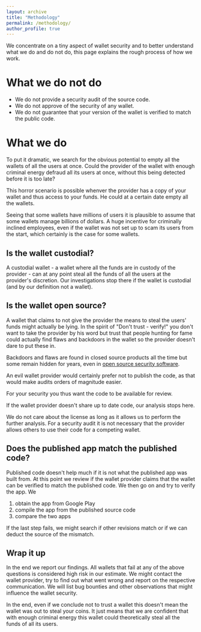 ```yaml
---
layout: archive
title: "Methodology"
permalink: /methodology/
author_profile: true
---
```


We concentrate on a tiny aspect of wallet security and to better understand
what we do and do not do, this page explains the rough process of how we work.



What we do not do
=================

* We do not provide a security audit of the source code.
* We do not approve of the security of any wallet.
* We do not guarantee that your version of the wallet is verified to match the public code.



What we do
==========

To put it dramatic, we search for the obvious potential to empty all the wallets
of all the users at once. Could the provider of the wallet with enough criminal
energy defraud all its users at once, without this being detected before it is
too late?

This horror scenario is possible whenver the provider has a copy of your wallet
and thus access to your funds. He could at a certain date empty all the wallets.

Seeing that some wallets have millions of users it is plausible to assume that
some wallets manage billions of dollars. A huge incentive for criminally
inclined employees, even if the wallet was not set up to scam its users from the
start, which certainly is the case for some wallets.


Is the wallet custodial?
------------------------

A custodial wallet - a wallet where all the funds are in custody of the
provider - can at any point steal all the funds of all the users at the
provider's discretion. Our investigations stop there if the wallet is custodial
(and by our definition not a wallet).


Is the wallet open source?
--------------------------

A wallet that claims to not give the provider the means to steal the users'
funds might actually be lying. In the spirit of "Don't trust - verify!"
you don't want to take the provider by his word but trust that people hunting
for fame could actually find flaws and backdoors in the wallet so the provider
doesn't dare to put these in.

Backdoors and flaws are found in closed source products all the time but some
remain hidden for years, even in
[open source security software](https://www.cvedetails.com/vulnerability-list.php?vendor_id=97&product_id=585&version_id=&page=1&hasexp=0&opdos=0&opec=0&opov=0&opcsrf=0&opgpriv=0&opsqli=0&opxss=0&opdirt=0&opmemc=0&ophttprs=0&opbyp=0&opfileinc=0&opginf=0&cvssscoremin=0&cvssscoremax=0&year=0&month=0&cweid=0&order=3&trc=98&sha=cf091948bd7a20cd650cfc7fb718a5f4400a6d71).

An evil wallet provider would certainly prefer not to publish the code, as that
would make audits orders of magnitude easier.

For your security you thus want the code to be available for review.

If the wallet provider doesn't share up to date code, our analysis stops here.

We do not care about the license as long as it allows us to perform the further
analysis. For a security audit it is not necessary that the provider allows
others to use their code for a competing wallet.


Does the published app match the published code?
------------------------------------------------

Published code doesn't help much if it is not what the published app was
built from. At this point we review if the wallet provider claims that the
wallet can be verified to match the published code. We then go on and try to
verify the app. We

1. obtain the app from Google Play
2. compile the app from the published source code
3. compare the two apps

If the last step fails, we might search if other revisions match or if we can
deduct the source of the mismatch.


Wrap it up
----------

In the end we report our findings. All wallets that fail at any of the above
questions is considered high risk in our estimate. We might contact the wallet
provider, try to find out what went wrong and report on the respective
communication. We will list bug bounties and other observations that might
influence the wallet security.

In the end, even if we conclude not to trust a wallet this doesn't mean the
wallet was out to steal your coins. It just means that we are confident that
with enough criminal energy this wallet could theoretically steal all the funds
of all its users.






